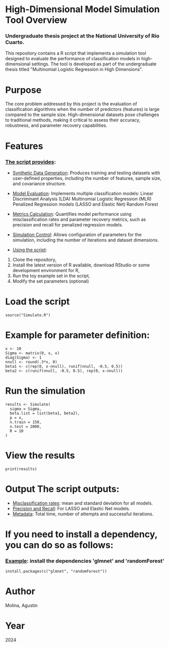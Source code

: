 # High-Dimensional Model Simulation Tool Overview

### Undergraduate thesis project at the National University of Río Cuarto.

This repository contains a R script that implements a simulation tool designed to evaluate the performance of classification models in high-dimensional settings. The tool is developed as part of the undergraduate thesis titled "Multinomial Logistic Regression in High Dimensions".

# Purpose

The core problem addressed by this project is the evaluation of classification algorithms when the number of predictors (features) is large compared to the sample size. High-dimensional datasets pose challenges to traditional methods, making it critical to assess their accuracy, robustness, and parameter recovery capabilities.

# Features

### <ins>The script provides</ins>:

- <ins>Synthetic Data Generation</ins>: Produces training and testing datasets with user-defined properties, including the number of features, sample size, and covariance structure.

- <ins>Model Evaluation</ins>: Implements multiple classification models: Linear Discriminant Analysis (LDA) Multinomial Logistic Regression (MLR) Penalized Regression models (LASSO and Elastic Net) Random Forest

- <ins>Metrics Calculation</ins>: Quantifies model performance using misclassification rates and parameter recovery metrics, such as precision and recall for penalized regression models.

- <ins>Simulation Control</ins>: Allows configuration of parameters for the simulation, including the number of iterations and dataset dimensions.

- <ins>Using the script</ins>:

1. Clone the repository,
2. Install the latest version of R available, download RStudio or some development environment for R,
3. Run the toy example set in the script,
4. Modify the set parameters (optional)

# Load the script

`source("Simulate.R")`

# Example for parameter definition:

```
x <- 10
Sigma <- matrix(0, x, x)
diag(Sigma) <- 1
nnull <- round(.3*x, 0)
beta1 <- c(rep(0, x-nnull), runif(nnull, -0.5, 0.5))
beta2 <- c(runif(nnull, -0.5, 0.5), rep(0, x-nnull))
```

# Run the simulation

```
results <- Simulate(
  sigma = Sigma,
  beta.list = list(beta1, beta2),
  p = x,
  n.train = 150,
  n.test = 2000,
  R = 10
)
```

# View the results

`print(results)`

# Output The script outputs:

- <ins>Misclassification rates</ins>: mean and standard deviation for all models. 
- <ins>Precision and Recall</ins>: For LASSO and Elastic Net models.
- <ins>Metadata</ins>: Total time, number of attempts and successful iterations.

# If you need to install a dependency, you can do so as follows:

### <ins>Example</ins>: install the dependencies 'glmnet' and 'randomForest'

`install.packages(c("glmnet", "randomForest"))`

# Author

Molina, Agustin

# Year

2024
